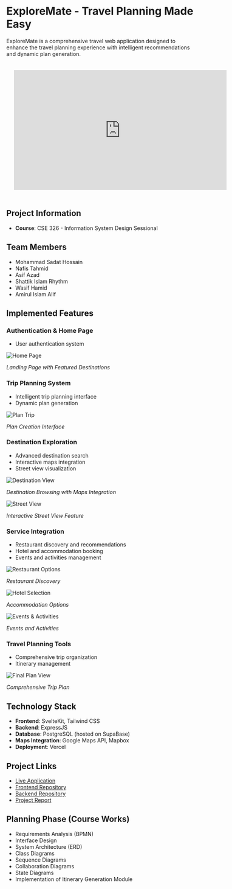 # ExploreMate - Travel Planning Made Easy

ExploreMate is a comprehensive travel web application designed to enhance the travel planning experience with intelligent recommendations and dynamic plan generation.

<div style="text-align: center; padding: 20px">
<iframe width="560" height="315" src="https://www.youtube.com/embed/aemQGtGdTa0" title="ExploreMate Demo" frameborder="0" allow="accelerometer; autoplay; clipboard-write; encrypted-media; gyroscope; picture-in-picture" allowfullscreen></iframe>
</div>

## Project Information
- **Course**: CSE 326 - Information System Design Sessional

## Team Members
- Mohammad Sadat Hossain
- Nafis Tahmid
- Asif Azad
- Shattik Islam Rhythm
- Wasif Hamid
- Amirul Islam Alif


## Implemented Features

### Authentication & Home Page
- User authentication system

![Home Page](https://github.com/SadatHossain01/ISD-Exploremate-Report/blob/main/Frontend%20SS/Home.png?raw=true)

*Landing Page with Featured Destinations*

### Trip Planning System
- Intelligent trip planning interface
- Dynamic plan generation

![Plan Trip](https://github.com/SadatHossain01/ISD-Exploremate-Report/blob/main/Frontend%20SS/Plan%20Trip.png?raw=true)

*Plan Creation Interface*

### Destination Exploration
- Advanced destination search
- Interactive maps integration
- Street view visualization

![Destination View](https://github.com/SadatHossain01/ISD-Exploremate-Report/blob/main/Frontend%20SS/Destination1.png?raw=true)

*Destination Browsing with Maps Integration*

![Street View](https://github.com/SadatHossain01/ISD-Exploremate-Report/blob/main/Frontend%20SS/Destination%20Street%20View.png?raw=true)

*Interactive Street View Feature*

### Service Integration
- Restaurant discovery and recommendations
- Hotel and accommodation booking
- Events and activities management

![Restaurant Options](https://github.com/SadatHossain01/ISD-Exploremate-Report/blob/main/Frontend%20SS/Restaurant.png?raw=true)

*Restaurant Discovery*

![Hotel Selection](https://github.com/SadatHossain01/ISD-Exploremate-Report/blob/main/Frontend%20SS/Hotel.png?raw=true)

*Accommodation Options*

![Events & Activities](https://github.com/SadatHossain01/ISD-Exploremate-Report/blob/main/Frontend%20SS/Event%20%26%20Activity.png?raw=true)

*Events and Activities*

### Travel Planning Tools
- Comprehensive trip organization
- Itinerary management

![Final Plan View](https://github.com/SadatHossain01/ISD-Exploremate-Report/blob/main/Frontend%20SS/Final%20Plan.png?raw=true)

*Comprehensive Trip Plan*


## Technology Stack
- **Frontend**: SvelteKit, Tailwind CSS
- **Backend**: ExpressJS
- **Database**: PostgreSQL (hosted on SupaBase)
- **Maps Integration**: Google Maps API, Mapbox
- **Deployment**: Vercel

## Project Links
- [Live Application](https://exploremate.vercel.app)
- [Frontend Repository](https://github.com/BRAINIAC2677/ExploreMate-Frontend)
- [Backend Repository](https://github.com/BRAINIAC2677/exploremate-express-api)
- [Project Report](https://github.com/SadatHossain01/ISD-Exploremate-Report/blob/main/main.pdf)

## Planning Phase (Course Works)
- Requirements Analysis (BPMN)
- Interface Design
- System Architecture (ERD)
- Class Diagrams
- Sequence Diagrams 
- Collaboration Diagrams
- State Diagrams
- Implementation of Itinerary Generation Module
